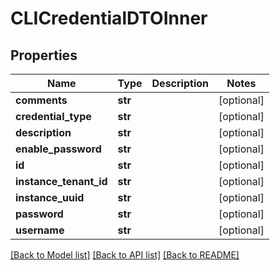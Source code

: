 # CLICredentialDTOInner

## Properties
Name | Type | Description | Notes
------------ | ------------- | ------------- | -------------
**comments** | **str** |  | [optional] 
**credential_type** | **str** |  | [optional] 
**description** | **str** |  | [optional] 
**enable_password** | **str** |  | [optional] 
**id** | **str** |  | [optional] 
**instance_tenant_id** | **str** |  | [optional] 
**instance_uuid** | **str** |  | [optional] 
**password** | **str** |  | [optional] 
**username** | **str** |  | [optional] 

[[Back to Model list]](../README.md#documentation-for-models) [[Back to API list]](../README.md#documentation-for-api-endpoints) [[Back to README]](../README.md)


